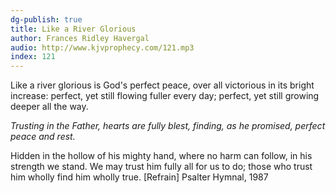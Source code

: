 ```yaml
---
dg-publish: true
title: Like a River Glorious
author: Frances Ridley Havergal
audio: http://www.kjvprophecy.com/121.mp3
index: 121
---
```


Like a river glorious is God's perfect peace,
over all victorious in its bright increase:
perfect, yet still flowing fuller every day;
perfect, yet still growing deeper all the way.

*Trusting in the Father, hearts are fully blest,
finding, as he promised, perfect peace and rest.*

Hidden in the hollow of his mighty hand,
where no harm can follow, in his strength we stand.
We may trust him fully all for us to do;
those who trust him wholly find him wholly true. [Refrain]
Psalter Hymnal, 1987